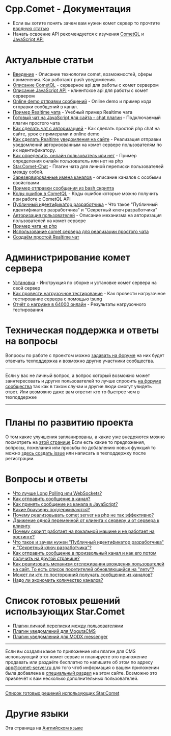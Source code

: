 
# Cpp.Comet - Документация

  * Если вы хотите понять зачем вам нужен комет сервер то прочтите [вводную статью](comet/introduction-to-comet.md)
  * Начать освоение API рекомендуется с изучения [CometQL](comet/CometQL.md) и [JavaScript API](comet/javascript_api.md)


# Актуальные статьи

  * [Введение](comet/introduction-to-comet.md) - Описание технологии comet, возможностей, сферы применения. Как работают push уведомления.
  * [Описание CometQL](comet/CometQL.md) - серверное api для работы с комет сервером
  * [Описание JavaScript API](comet/javascript_api.md)  - клиентское api для работы с комет сервером
  * [Online demo отправки сообщений](comet/faq/send-message-to-pipe.md) - Online demo и пример кода отправки сообщений в канал.
  * [Пример Realtime чата](comet/simple-chat-example.md) - Учебный пример Realtime чата
  * [Готовый чат на JavaScript для сайта - chat плагин](comet/simple-chat-plugin.md) - Подключаемый плагин простого чата
  * [Как сделать чат с авторизацией](comet/chat-with-authorization.md) - Как сделать простой php chat на сайте, урок с примерами и online demo
  * [Как сделать Realtime уведомления на сайте](http://dimasudarkin.ru/%D0%BA%D0%B0%D0%BA-%D1%81%D0%B4%D0%B5%D0%BB%D0%B0%D1%82%D1%8C-realtime-%D1%83%D0%B2%D0%B5%D0%B4%D0%BE%D0%BC%D0%BB%D0%B5%D0%BD%D0%B8%D1%8F-%D0%BD%D0%B0-%D1%81%D0%B0%D0%B9%D1%82%D0%B5/) - Реализация отправки уведомлений авторизованным на комет сервере пользователям по их идентификатору.
  * [Как определить, онлайн пользователь или нет](http://dimasudarkin.ru/%D0%BE%D0%BD%D0%BB%D0%B0%D0%B9%D0%BD-%D0%BF%D0%BE%D0%BB%D1%8C%D0%B7%D0%BE%D0%B2%D0%B0%D1%82%D0%B5%D0%BB%D1%8C-%D0%B8%D0%BB%D0%B8-%D0%BD%D0%B5%D1%82-php/) - Пример определения онлайн пользователь или нет на php
  * [Star.Comet-Chat](comet/star-comet-chat.md) - Плагин чата для личной переписки пользователей между собой.
  * [Зарезервированные имена каналов](comet/javascript_api/pipe-types.md) - описание каналов с особыми свойствами
  * [Пример отправки сообщения из bash скрипта](comet/cometql-bash-example.md)
  * [Коды ошибок в CometQL](comet/cometql/error.md) - Коды ошибок которые можно получить при работе с CometQL API
  * [Публичный идентификатор разработчика](comet/dev_id.md) - Что такое "Публичный идентификатор разработчика" и "Секретный ключ разработчика"
  * [Авторизация пользователей](comet/authentication.md) - Описание механизма на авторизация пользователей на комет сервере 
  * [Пример чата на php](https://github.com/CppComet/php-chat-example)
  * [Использование comet сервера для реализации простого чата](https://habrahabr.ru/company/comet-server/blog/273573/)
  * [Создаём простой Realtime чат](https://habrahabr.ru/company/comet-server/blog/272817/)


# Администрирование комет сервера

  * [Установка](comet/building-from-source.md) - Инструкция по сборке и установке комет сервера на свой сервер
  * [Как провести нагрузочное тестирование](comet/load-testing.md) - Как провести нагрузочное тестирование сервера с помощью tsung
  * [Отчёт о нагрузке в 64000 онлайн](comet/load-testing-result.md) - Результаты нагрузочного тестирования

# Техническая поддержка и ответы на вопросы

Вопросы по работе с проектом можно [задавать на форуме](http://community.comet-server.com) на них будет отвечать техподдержка и возможно другие участники сообщества.


___
Если у вас не личный вопрос, а вопрос который возможно может заинтересовать и других пользователей то лучше спросить [на форуме сообщества](http://community.comet-server.com) так как в таком случаи и другие люди смогут увидеть ответ. Или возможно даже вам ответит кто то быстрее чем в техподдержке
___


# Планы по развитию проекта

О том какие улучшения запланированы, а какие уже внедряются можно посмотреть на [этой странице](https://github.com/CppComet/comet-server/projects/1)
Если есть какие то предложения, вопросы, пожелания или просьбы по добавлению новых функций то можно [здесь создать issue](https://github.com/CppComet/comet-server/issues) или написать в техподдержку после регистрации.

# Вопросы и ответы
  * [Что лучше Long Polling или WebSockets?](comet/faq/websockets-vs-longpolling.md)
  * [Как отправить сообщение в канал?](comet/faq/send-message-to-pipe.md)
  * [Как принять сообщение из канала в JavaScript?](comet/faq/js-api-subscription.md)
  * [Какие браузеры поддерживаются?](comet/faq/what-browsers-are-supported.md)
  * [Почему реализовывать comet server на php не так эффективно?](comet/faq/use-php-as-comet-server.md)
  * [Движение одной переменной от клиента к серверу и от сервера к клиенту](comet/faq/movement-of-one-variable.md)
  * [Почему скрипт работает на локальной машине и не работает на хостинге? ](comet/testhosting.md)
  * [Что такое и зачем нужен "Публичный идентификатор разработчика" и "Секретный ключ разработчика"?](comet/faq/public_key.md)
  * [Как отправить сообщение в произвольный канал и как его потом получить на другой странице?](comet/faq/send-message-to-pipe.md)
  * [Как реализовать механизм отслеживания вхождения пользователей на сайт. То есть список посетителей обновляющийся на "лету"?](comet/faq/realtime-users-list.md) 
  * [Может ли кто то посторонний получать сообщение из каналов?](comet/faq/access-to-channels-for-outsiders.md)
  * [Надо ли экономить количество каналов?](comet/faq/max-numbers-of-pipes.md)
# Список готовых решений использующих Star.Comet
 
  * [Плагин личной переписки между пользователями](comet/star-comet-chat.md)
  * [Плагин уведомлений для MogutaCMS](user/app/mogutacms.md)
  * [Плагин уведомлений для MODX messenger](user/app/modx-messenger.md)


___
Если вы создали какое то приложение или плагин для CMS использующий этот комет сервис и планируете это приложение продавать или раздаёте бесплатно то напишите об этом по адресу app@comet-server.ru для того чтоб информация о вашем приложении была добавлена в [специальный раздел](user/app.md) на этом сайте.
Возможно это привлечёт к вам несколько дополнительных пользователей.
___

 
[Список готовых решений использующих Star.Comet](user/app.md)
 
# Другие языки # 

Эта страница на [Английском языке](en.md)


